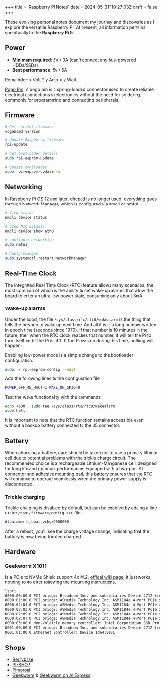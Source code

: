 +++
title = 'Raspberry Pi Notes'
date = 2024-05-31T10:27:03Z
draft = false
+++

These evolving personal notes document my journey and discoveries as I explore the versatile Raspberry Pi. At present, all information pertains specifically to the **Raspberry Pi 5**.

## Power

* **Minimum required**: 5V / 3A (can't connect any bus-powered HDDs/SSDs)
* **Best performance**: 5v / 5A

Remainder: x Volt * y Amp = z Watt

[Pogo Pin](https://upload.wikimedia.org/wikipedia/commons/thumb/f/f3/Pogo_Pin_Connectors.jpg/1920px-Pogo_Pin_Connectors.jpg): A pogo pin is a spring-loaded connector used to create reliable electrical connections in electronics without the need for soldering, commonly for programming and connecting peripherals.

## Firmware

```sh
# Get current firmware
vcgencmd version

# Update Raspberry firmware
rpi-update

# Get bootloader details
sudo rpi-eeprom-update

# Update bootloader
sudo rpi-eeprom-update -a
```

## Networking

In Raspberry Pi OS 12 and later, dhcpcd is no longer used, everything goes through Network Manager, which is configured via nmcli or nmtui.

```sh
# View status
nmcli device status

# View NIC details
nmcli device show eth0

# Configure networking
sudo nmtui

# Apply changes
sudo systemctl restart NetworkManager
```

## Real-Time Clock

The integrated Real Time Clock (RTC) feature allows many scenarios, the most common of which is the ability to set wake-up alarms that allow the board to enter an ultra-low power state, consuming only about 3mA.

### Wake-up alarms

Under the hood, the file `/sys/class/rtc/rtc0/wakealarm` is the thing that tells the pi when to wake up next time. And all it is is a long number written in epoch time (seconds since 1970). If that number is 10 minutes in the future, then when the RTC clock reaches that number, it will tell the Pi to turn itself on (if the Pi is off). If the Pi was on during this time, nothing will happen.

Enabling low-power mode is a simple change to the bootloader configuration.

```sh
sudo -E rpi-eeprom-config --edit
```

Add the following lines to the configuration file

```sh
POWER_OFF_ON_HALT=1 WAKE_ON_GPIO=0
```

Test the wake functionality with the commands

```sh
echo +600 | sudo tee /sys/class/rtc/rtc0/wakealarm
sudo halt
```

It is important to note that the RTC function remains accessible even without a backup battery connected to the J5 connector.

## Battery

When choosing a battery, care should be taken not to use a primary lithium cell due to potential problems with the trickle charge circuit. The recommended choice is a rechargeable Lithium-Manganese cell, designed for long life and optimum performance. Equipped with a two-pin JST connector and adhesive mounting pad, this battery ensures that the RTC will continue to operate seamlessly when the primary power supply is disconnected.

### Trickle charging

Trickle charging is disabled by default, but can be enabled by adding a line to the `/boot/firmware/config.txt` file:

```sh
dtparam=rtc_bbat_vchg=3000000
```

After a reboot, you'll see the charge voltage change, indicating that the battery is now being trickled charged.

## Hardware

### Geekworm X1011

Is a PCIe to NVMe Shield support 4x M.2, [offical wiki page](https://wiki.geekworm.com/X1011), it just works, nothing to do after following the mounting instructions.

```bash
lspci
0000:00:00.0 PCI bridge: Broadcom Inc. and subsidiaries Device 2712 (rev 21)
0000:01:00.0 PCI bridge: ASMedia Technology Inc. ASM1184e 4-Port PCIe x1 Gen2 Packet Switch
0000:02:01.0 PCI bridge: ASMedia Technology Inc. ASM1184e 4-Port PCIe x1 Gen2 Packet Switch
0000:02:03.0 PCI bridge: ASMedia Technology Inc. ASM1184e 4-Port PCIe x1 Gen2 Packet Switch
0000:02:05.0 PCI bridge: ASMedia Technology Inc. ASM1184e 4-Port PCIe x1 Gen2 Packet Switch
0000:02:07.0 PCI bridge: ASMedia Technology Inc. ASM1184e 4-Port PCIe x1 Gen2 Packet Switch
0000:03:00.0 Non-Volatile memory controller: Intel Corporation SSD Pro 7600p/760p/E 6100p Series (rev 03)
0001:00:00.0 PCI bridge: Broadcom Inc. and subsidiaries Device 2712 (rev 21)
0001:01:00.0 Ethernet controller: Device 1de4:0001
```

## Shops

* [Berrybase](https://www.berrybase.ch)
* [PI-SHOP](https://www.pi-shop.ch)
* [Pimoroni](https://shop.pimoroni.com)
* [Geekworm](https://geekworm.com) & [Geekworm on AliExpress](https://geekworm.aliexpress.com/store/1048722)
